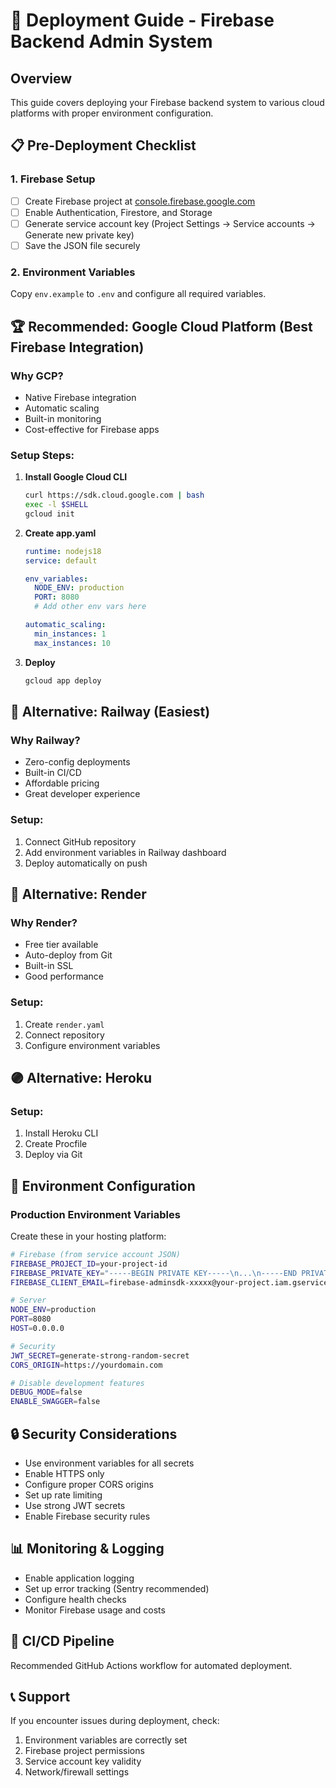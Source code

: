 # 🚀 Deployment Guide - Firebase Backend Admin System

## Overview
This guide covers deploying your Firebase backend system to various cloud platforms with proper environment configuration.

## 📋 Pre-Deployment Checklist

### 1. Firebase Setup
- [ ] Create Firebase project at [console.firebase.google.com](https://console.firebase.google.com)
- [ ] Enable Authentication, Firestore, and Storage
- [ ] Generate service account key (Project Settings → Service accounts → Generate new private key)
- [ ] Save the JSON file securely

### 2. Environment Variables
Copy `env.example` to `.env` and configure all required variables.

## 🏆 **Recommended: Google Cloud Platform (Best Firebase Integration)**

### Why GCP?
- Native Firebase integration
- Automatic scaling
- Built-in monitoring
- Cost-effective for Firebase apps

### Setup Steps:
1. **Install Google Cloud CLI**
   ```bash
   curl https://sdk.cloud.google.com | bash
   exec -l $SHELL
   gcloud init
   ```

2. **Create app.yaml**
   ```yaml
   runtime: nodejs18
   service: default
   
   env_variables:
     NODE_ENV: production
     PORT: 8080
     # Add other env vars here
   
   automatic_scaling:
     min_instances: 1
     max_instances: 10
   ```

3. **Deploy**
   ```bash
   gcloud app deploy
   ```

## 🚢 **Alternative: Railway (Easiest)**

### Why Railway?
- Zero-config deployments
- Built-in CI/CD
- Affordable pricing
- Great developer experience

### Setup:
1. Connect GitHub repository
2. Add environment variables in Railway dashboard
3. Deploy automatically on push

## 🔷 **Alternative: Render**

### Why Render?
- Free tier available
- Auto-deploy from Git
- Built-in SSL
- Good performance

### Setup:
1. Create `render.yaml`
2. Connect repository
3. Configure environment variables

## 🟣 **Alternative: Heroku**

### Setup:
1. Install Heroku CLI
2. Create Procfile
3. Deploy via Git

## 📁 Environment Configuration

### Production Environment Variables
Create these in your hosting platform:

```bash
# Firebase (from service account JSON)
FIREBASE_PROJECT_ID=your-project-id
FIREBASE_PRIVATE_KEY="-----BEGIN PRIVATE KEY-----\n...\n-----END PRIVATE KEY-----\n"
FIREBASE_CLIENT_EMAIL=firebase-adminsdk-xxxxx@your-project.iam.gserviceaccount.com

# Server
NODE_ENV=production
PORT=8080
HOST=0.0.0.0

# Security
JWT_SECRET=generate-strong-random-secret
CORS_ORIGIN=https://yourdomain.com

# Disable development features
DEBUG_MODE=false
ENABLE_SWAGGER=false
```

## 🔒 Security Considerations

- Use environment variables for all secrets
- Enable HTTPS only
- Configure proper CORS origins
- Set up rate limiting
- Use strong JWT secrets
- Enable Firebase security rules

## 📊 Monitoring & Logging

- Enable application logging
- Set up error tracking (Sentry recommended)
- Configure health checks
- Monitor Firebase usage and costs

## 🔄 CI/CD Pipeline

Recommended GitHub Actions workflow for automated deployment.

## 📞 Support

If you encounter issues during deployment, check:
1. Environment variables are correctly set
2. Firebase project permissions
3. Service account key validity
4. Network/firewall settings 